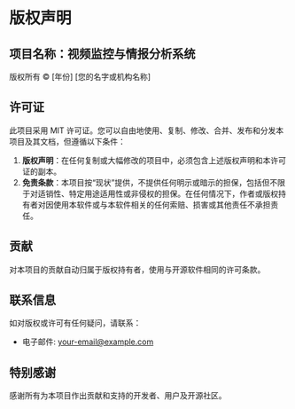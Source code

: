 # 版权声明

## 项目名称：视频监控与情报分析系统

版权所有 © [年份] [您的名字或机构名称]

## 许可证

此项目采用 MIT 许可证。您可以自由地使用、复制、修改、合并、发布和分发本项目及其文档，但遵循以下条件：

1. **版权声明**：在任何复制或大幅修改的项目中，必须包含上述版权声明和本许可证的副本。
2. **免责条款**：本项目按“现状”提供，不提供任何明示或暗示的担保，包括但不限于对适销性、特定用途适用性或非侵权的担保。在任何情况下，作者或版权持有者对因使用本软件或与本软件相关的任何索赔、损害或其他责任不承担责任。

## 贡献

对本项目的贡献自动归属于版权持有者，使用与开源软件相同的许可条款。

## 联系信息

如对版权或许可有任何疑问，请联系：

- 电子邮件: your-email@example.com

## 特别感谢

感谢所有为本项目作出贡献和支持的开发者、用户及开源社区。

